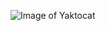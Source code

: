 ![Image of Yaktocat](https://www.google.com/url?sa=i&url=http%3A%2F%2Fblog.collegegreenlight.com%2Fblog%2Fget-know-university-rochester-2%2F&psig=AOvVaw1XEkqhSlT4R5b08o3let0A&ust=1591095437954000&source=images&cd=vfe&ved=0CAIQjRxqFwoTCKD_nMa64OkCFQAAAAAdAAAAABAD)
